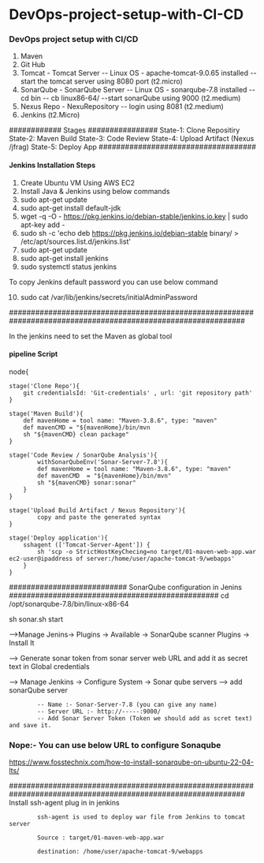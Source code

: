 # DevOps-project-setup-with-CI-CD

### DevOps project setup with CI/CD ### 
1. Maven
2. Git Hub
3. Tomcat - Tomcat Server -- Linux OS - apache-tomcat-9.0.65 installed -- start the tomcat server using 8080 port  (t2.micro)
4. SonarQube - SonarQube Server -- Linux OS - sonarqube-7.8 installed -- cd bin -- cb linux86-64/  --start sonarQube using 9000 (t2.medium)
5. Nexus Repo - NexuRepository -- login using 8081 (t2.medium)
6. Jenkins (t2.Micro)

############ Stages ################
State-1: Clone Repositiry
State-2: Maven Build
State-3: Code Review
State-4: Upload Artifact (Nexus /jfrag)
State-5: Deploy App
####################################

#### Jenkins Installation Steps ##############################################################################

1. Create Ubuntu VM Using AWS EC2
2. Install Java & Jenkins using below commands
3. sudo apt-get update
4. sudo apt-get install default-jdk
5. wget -q -O - https://pkg.jenkins.io/debian-stable/jenkins.io.key | sudo apt-key add -
6. sudo sh -c 'echo deb https://pkg.jenkins.io/debian-stable binary/ > /etc/apt/sources.list.d/jenkins.list'
7. sudo apt-get update
8. sudo apt-get install jenkins
9. sudo systemctl status jenkins

To copy Jenkins default password you can use below command 

10. sudo cat /var/lib/jenkins/secrets/initialAdminPassword

##############################################################################################################

In the jenkins need to set the Maven as global tool 

#### pipeline Script ####

node{

	stage('Clone Repo'){
		git credentialsId: 'Git-credentials' , url: 'git repository path'
	}
	
	stage('Maven Build'){
		def mavenHome = tool name: "Maven-3.8.6", type: "maven"
		def mavenCMD = "${mavenHome}/bin/mvn
		sh "${mavenCMD} clean package"
	}
	
	stage('Code Review / SonarQube Analysis'){
			withSonarQubeEnv('Sonar-Server-7.8'){
			def mavenHome = tool name: "Maven-3.8.6", type: "maven"
			def mavenCMD  = "${mavenHome}/bin/mvn"
			sh "${mavenCMD} sonar:sonar"
		}
	}
	
	stage('Upload Build Artifact / Nexus Repository'){
			copy and paste the generated syntax
	}
	
	stage('Deploy application'){
		sshagent (['Tomcat-Server-Agent']) {
			sh 'scp -o StrictHostKeyChecing=no target/01-maven-web-app.war ec2-user@ipaddress of server:/home/user/apache-tomcat-9/webapps'
		}
	}

########################### SonarQube configuration in Jenins ################################################
cd /opt/sonarqube-7.8/bin/linux-x86-64

sh sonar.sh start

-->Manage Jenins-> Plugins -> Available -> SonarQube scanner Plugins -> Install It

--> Generate sonar token from sonar server web URL and add it as secret text in Global credentials 

--> Manage Jenkins -> Configure System -> Sonar qube servers --> add sonarQube server

			-- Name :- Sonar-Server-7.8 (you can give any name)
			-- Server URL :- http://-----:9000/
			-- Add Sonar Server Token (Token we should add as scret text) and save it.
### Nope:- You can use below URL to configure Sonaqube

https://www.fosstechnix.com/how-to-install-sonarqube-on-ubuntu-22-04-lts/

##############################################################################################################
			Install ssh-agent plug in in jenkins
			
			ssh-agent is used to deploy war file from Jenkins to tomcat server
				
			Source : target/01-maven-web-app.war
			
			destination: /home/user/apache-tomcat-9/webapps
			
